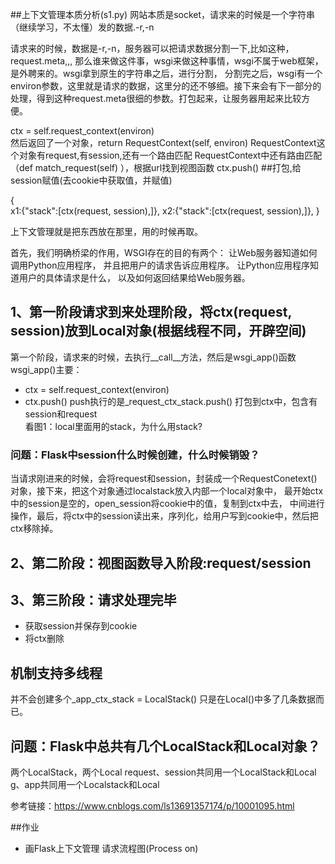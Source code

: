 ##上下文管理本质分析(s1.py)
网站本质是socket，请求来的时候是一个字符串（继续学习，不太懂）发的数据.-r,-n


请求来的时候，数据是-r,-n，服务器可以把请求数据分割一下,比如这种，request.meta,,,
那么谁来做这件事，wsgi来做这种事情，wsgi不属于web框架，是外聘来的。wsgi拿到原生的字符串之后，进行分割，
分割完之后，wsgi有一个environ参数，这里就是请求的数据，这里分的还不够细。接下来会有下一部分的
处理，得到这种request.meta很细的参数。打包起来，让服务器用起来比较方便。

ctx = self.request_context(environ)    
然后返回了一个对象，return RequestContext(self, environ)
RequestContext这个对象有request,有session,还有一个路由匹配
RequestContext中还有路由匹配（def match_request(self) ），根据url找到视图函数
ctx.push() ##打包,给session赋值(去cookie中获取值，并赋值)

{   
     x1:{"stack":[ctx(request, session),]},
     x2:{"stack":[ctx(request, session),]},
}

上下文管理就是把东西放在那里，用的时候再取。

首先，我们明确桥梁的作用，WSGI存在的目的有两个： 让Web服务器知道如何调用Python应用程序，
并且把用户的请求告诉应用程序。 让Python应用程序知道用户的具体请求是什么，
以及如何返回结果给Web服务器。
 
## 1、第一阶段请求到来处理阶段，将ctx(request, session)放到Local对象(根据线程不同，开辟空间)
第一个阶段，请求来的时候，去执行__call__方法，然后是wsgi_app()函数
wsgi_app()主要：
- ctx = self.request_context(environ)
- ctx.push()  push执行的是_request_ctx_stack.push()
打包到ctx中，包含有session和request  
看图1：local里面用的stack，为什么用stack?

### 问题：Flask中session什么时候创建，什么时候销毁？
当请求刚进来的时候，会将request和session，封装成一个RequestConetext()对象，接下来，把这个对象通过localstack放入内部一个local对象中，
最开始ctx中的session是空的，open_session将cookie中的值，复制到ctx中去， 中间进行操作，最后，将ctx中的session读出来，序列化，给用户写到cookie中，然后把
ctx移除掉。

## 2、第二阶段：视图函数导入阶段:request/session



## 3、第三阶段：请求处理完毕
- 获取session并保存到cookie
- 将ctx删除


## 机制支持多线程
并不会创建多个_app_ctx_stack = LocalStack()
只是在Local()中多了几条数据而已。


## 问题：Flask中总共有几个LocalStack和Local对象？
两个LocalStack，两个Local
request、session共同用一个LocalStack和Local
g、app共同用一个Localstack和Local


参考链接：https://www.cnblogs.com/ls13691357174/p/10001095.html

##作业

- 画Flask上下文管理 请求流程图(Process on)







